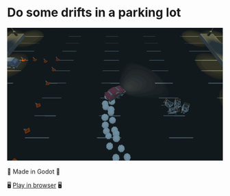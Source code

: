 # Do some drifts in a parking lot

![demo](./demo_donut2.gif)

🔧 Made in Godot 🔧

🖥️ [Play in browser](https://holmium.itch.io/drift) 🖥️
